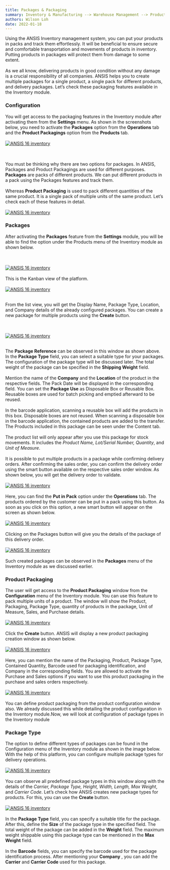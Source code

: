 ```yaml
---
title: Packages & Packaging
summary: Inventory & Manufacturing --> Warehouse Management --> Products --> Products Packaging
authors: Wilson Loh
date: 2022-01-18
---
```


Using the ANSIS Inventory management system, you can put your products in packs and track them effortlessly. It will be beneficial to ensure secure and comfortable transportation and movements of products in inventory. Putting products in packages will protect them from damage to some extent.
<br/><br/>
As we all know, delivering products in good condition without any damage is a crucial responsibility of all companies. ANSIS helps you to create multiple packages for a single product, a single pack for different products, and delivery packages. Let’s check these packaging features available in the Inventory module.

### Configuration
You will get access to the packaging features in the Inventory module after activating them from the **Settings** menu. As shown in the screenshots below, you need to activate the **Packages** option from the **Operations** tab and the **Product Packagings** option from the **Products** tab.
<br/><br/>
 [![ANSIS 16 inventory](https://www.images.cybrosys.com/images/odoo-book-16/odoo-book-16-inventory-32.png)](https://www.images.cybrosys.com/images/odoo-book-16/odoo-book-16-inventory-32.png)

<br/><br/> 
You must be thinking why there are two options for packages. In ANSIS, Packages and Product Packagings are used for different purposes. **Packages** are packs of different products. We can put different products in a pack using the Packages features and track them. 
<br/><br/>
Whereas **Product Packaging** is used to pack different quantities of the same product. It is a single pack of multiple units of the same product. Let’s check each of these features in detail.
<br/><br/>
[![ANSIS 16 inventory](https://www.images.cybrosys.com/images/odoo-book-16/odoo-book-16-inventory-33.png)](https://www.images.cybrosys.com/images/odoo-book-16/odoo-book-16-inventory-33.png)

### Packages

After activating the **Packages** feature from the **Settings** module, you will be able to find the option under the Products menu of the Inventory module as shown below.

<br/><br/>
[![ANSIS 16 inventory](https://www.images.cybrosys.com/images/odoo-book-16/odoo-book-16-inventory-34.png)](https://www.images.cybrosys.com/images/odoo-book-16/odoo-book-16-inventory-34.png)
<br/><br/>
This is the Kanban view of the platform.
<br/><br/>
[![ANSIS 16 inventory](https://www.images.cybrosys.com/images/odoo-book-16/odoo-book-16-inventory-35.png)](https://www.images.cybrosys.com/images/odoo-book-16/odoo-book-16-inventory-35.png)
<br/><br/>

From the list view, you will get the Display Name, Package Type, Location, and Company details of the already configured packages. You can create a new package for multiple products using the **Create** button.

<br/><br/>
[![ANSIS 16 inventory](https://www.images.cybrosys.com/images/odoo-book-16/odoo-book-16-inventory-36.png)](https://www.images.cybrosys.com/images/odoo-book-16/odoo-book-16-inventory-36.png)
<br/><br/>

The **Package Reference** can be observed in this window as shown above. In the **Package Type** field, you can select a suitable type for your packages. The configuration of the package type will be discussed later. The total weight of the package can be specified in the **Shipping Weight** field. 
<br/><br/>
Mention the name of the **Company** and the **Location** of the product in the respective fields. The Pack Date will be displayed in the corresponding field. You can set the **Package Use** as Disposable Box or Reusable Box. Reusable boxes are used for batch picking and emptied afterward to be reused. 
<br/><br/>
In the barcode application, scanning a reusable box will add the products in this box. Disposable boxes are not reused. When scanning a disposable box in the barcode application, the contained products are added to the transfer. The Products included in this package can be seen under the Content tab. 
<br/><br/>
The product list will only appear after you use this package for stock movements. It includes the _Product Name, Lot/Serial Number, Quantity_, and _Unit of Measure_.
<br/><br/>
It is possible to put multiple products in a package while confirming delivery orders. After confirming the sales order, you can confirm the delivery order using the smart button available on the respective sales order window. As shown below, you will get the delivery order to validate.
<br/><br/>
[![ANSIS 16 inventory](https://www.images.cybrosys.com/images/odoo-book-16/odoo-book-16-inventory-37.png)](https://www.images.cybrosys.com/images/odoo-book-16/odoo-book-16-inventory-37.png)
<br/><br/>
Here, you can find the **Put in Pack** option under the **Operations** tab. The products ordered by the customer can be put in a pack using this button. As soon as you click on this option, a new smart button will appear on the screen as shown below.
<br/><br/>
[![ANSIS 16 inventory](https://www.images.cybrosys.com/images/odoo-book-16/odoo-book-16-inventory-38.png)](https://www.images.cybrosys.com/images/odoo-book-16/odoo-book-16-inventory-38.png)
<br/><br/>
Clicking on the Packages button will give you the details of the package of this delivery order.
<br/><br/>
[![ANSIS 16 inventory](https://www.images.cybrosys.com/images/odoo-book-16/odoo-book-16-inventory-39.png)](https://www.images.cybrosys.com/images/odoo-book-16/odoo-book-16-inventory-39.png)
<br/><br/>
Such created packages can be observed in the **Packages** menu of the Inventory module as we discussed earlier.

### Product Packaging

The user will get access to the **Product Packaging** window from the **Configuration** menu of the Inventory module. You can use this feature to pack multiple units of a product. The window will show the Product, Packaging, Package Type, quantity of products in the package, Unit of Measure, Sales, and Purchase details.
<br/><br/>
[![ANSIS 16 inventory](https://www.images.cybrosys.com/images/odoo-book-16/odoo-book-16-inventory-40.png)](https://www.images.cybrosys.com/images/odoo-book-16/odoo-book-16-inventory-40.png)
<br/><br/>
Click the **Create** button. ANSIS will display a new product packaging creation window as shown below.
<br/><br/>
[![ANSIS 16 inventory](https://www.images.cybrosys.com/images/odoo-book-16/odoo-book-16-inventory-41.png)](https://www.images.cybrosys.com/images/odoo-book-16/odoo-book-16-inventory-41.png)
<br/><br/>
Here, you can mention the name of the Packaging, Product, Package Type, Contained Quantity, Barcode used for packaging identification, and Company in the corresponding fields. You are allowed to activate the Purchase and Sales options if you want to use this product packaging in the purchase and sales orders respectively.
<br/><br/>
[![ANSIS 16 inventory](https://www.images.cybrosys.com/images/odoo-book-16/odoo-book-16-inventory-42.png)](https://www.images.cybrosys.com/images/odoo-book-16/odoo-book-16-inventory-42.png)
<br/><br/>
You can define product packaging from the product configuration window also. We already discussed this while detailing the product configuration in the Inventory module.Now, we will look at configuration of package types in the Inventory module

### Package Type

The option to define different types of packages can be found in the Configuration menu of the Inventory module as shown in the image below. With the help of this platform, you can configure multiple package types for delivery operations.
<br/><br/>
[![ANSIS 16 inventory](https://www.images.cybrosys.com/images/odoo-book-16/odoo-book-16-inventory-43.png)](https://www.images.cybrosys.com/images/odoo-book-16/odoo-book-16-inventory-43.png)
<br/><br/>
You can observe all predefined package types in this window along with the details of the _Carrier, Package Type, Height, Width, Length, Max Weight_, and _Carrier Code_. Let’s check how ANSIS creates new package types for products. For this, you can use the **Create** button.
<br/><br/>
[![ANSIS 16 inventory](https://www.images.cybrosys.com/images/odoo-book-16/odoo-book-16-inventory-44.png)](https://www.images.cybrosys.com/images/odoo-book-16/odoo-book-16-inventory-44.png)
<br/><br/>
In the **Package Type** field, you can specify a suitable title for the package. After this, define the **Size** of the package type in the specified field. The total weight of the package can be added in the **Weight** field. The maximum weight shippable using this package type can be mentioned in the **Max Weight** field. 
<br/><br/>
In the **Barcode** fields, you can specify the barcode used for the package identification process. After mentioning your **Company** , you can add the **Carrier** and **Carrier Code** used for this package.
